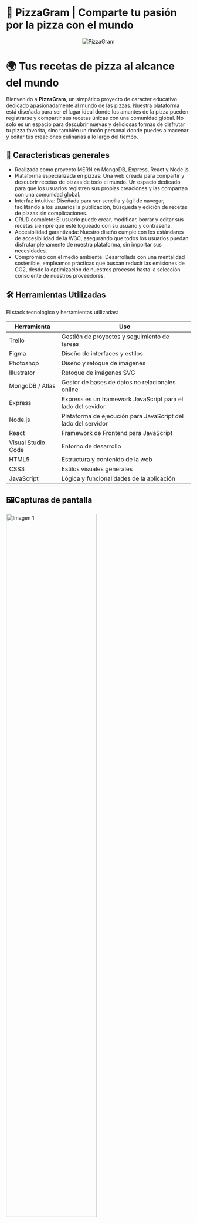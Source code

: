 # 🍕 PizzaGram | Comparte tu pasión por la pizza con el mundo

<p align="center">
  <img src="https://imgur.com/BxkHVXv.jpg" alt="PizzaGram"/>
</p>



# 🌍 Tus recetas de pizza al alcance del mundo

Bienvenido a **PizzaGram**, un simpático proyecto de caracter educativo dedicado apasionadamente al mundo de las pizzas. Nuestra plataforma está diseñada para ser el lugar ideal donde los amantes de la pizza pueden registrarse y compartir sus recetas únicas con una comunidad global. No solo es un espacio para descubrir nuevas y deliciosas formas de disfrutar tu pizza favorita, sino también un rincón personal donde puedes almacenar y editar tus creaciones culinarias a lo largo del tiempo.

## 🧭 Caracteristicas generales

- Realizada como proyecto MERN en MongoDB, Express, React y Node.js.
- Plataforma especializada en pizzas: Una web creada para compartir y descubrir recetas de pizzas de todo el mundo. Un espacio dedicado para que los usuarios registren sus propias creaciones y las compartan con una comunidad global.
- Interfaz intuitiva: Diseñada para ser sencilla y ágil de navegar, facilitando a los usuarios la publicación, búsqueda y edición de recetas de pizzas sin complicaciones.
- CRUD completo: El usuario puede crear, modificar, borrar y editar sus recetas siempre que esté logueado con su usuario y contraseña.
- Accesibilidad garantizada: Nuestro diseño cumple con los estándares de accesibilidad de la W3C, asegurando que todos los usuarios puedan disfrutar plenamente de nuestra plataforma, sin importar sus necesidades.
- Compromiso con el medio ambiente: Desarrollada con una mentalidad sostenible, empleamos prácticas que buscan reducir las emisiones de CO2, desde la optimización de nuestros procesos hasta la selección consciente de nuestros proveedores.


## 🛠️ Herramientas Utilizadas
El stack tecnológico y herramientas utilizadas:

| Herramienta       | Uso                                       |
|-------------------|-------------------------------------------|
| Trello            | Gestión de proyectos y seguimiento de tareas |
| Figma             | Diseño de interfaces y estilos             |
| Photoshop         | Diseño y retoque de imágenes               |
| Illustrator       | Retoque de imágenes SVG                    |
| MongoDB / Atlas   | Gestor de bases de datos no relacionales online |
| Express | Express es un framework JavaScript para el lado del sevidor |
| Node.js           | Plataforma de ejecución para JavaScript del lado del servidor |
| React             | Framework de Frontend para JavaScript |
| Visual Studio Code| Entorno de desarrollo                      |
| HTML5             | Estructura y contenido de la web           |
| CSS3              | Estilos visuales generales                 |
| JavaScript        | Lógica y funcionalidades de la aplicación  |

## 🖼️Capturas de pantalla



<img src="https://imgur.com/C3uUMl1.jpg" style="width: 70%;" alt="Imagen 1">
<img src="https://imgur.com/nNchgog.jpg" style="width: 70%;" alt="Imagen 2">
<img src="https://imgur.com/7Qbooqc.jpg" style="width: 70%;" alt="Imagen 3">
<img src="https://imgur.com/UXpQfTk.jpg" style="width: 70%;" alt="Imagen 4">

## 🔎 Análisis del código en detalle

https://rich-termite-16a.notion.site/PizzaGram-An-lisis-del-c-digo-5550286909c84316b333d955b5a74df2?pvs=4



## 📜 ️Instrucciones
- Clonar repositorio y entrar en la carpeta raiz
- En la consola de comandos cd server y `npm install` 
- En la consola de comandos cd client `npm install` 
- Conectar el Backend con MongoDB, para ello:
 Ir a la ruta `server/src/index.js` y cambiar la siguiente cadena con la que nos ofrezca MongoDB: 
 ````mongoose.connect(
  "mongodb+srv://usuario:contraseña@recipes.olew0we.mongodb.net/?retryWrites=true&w=majority&appName=recipes"
)````

---

Creado por [JREdesign](https://github.com/JREdesign)  

Proyecto: https://github.com/JREdesign/PizzaGram


![Static Badge](https://img.shields.io/badge/Version-5.0-green) ![Static Badge](https://img.shields.io/badge/Version%20API-2.1-blue)



[![GitHub Streak](https://streak-stats.demolab.com?user=JREdesign&theme=material&locale=es&date_format=j%20M%5B%20Y%5D)](https://git.io/streak-stats)
